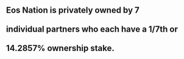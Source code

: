 <h2 style='margin-left: 10%; line-height: 50px;'>Eos Nation is privately owned by 7 individual partners who each have a 1/7th or 14.2857% ownership stake.</h2>

